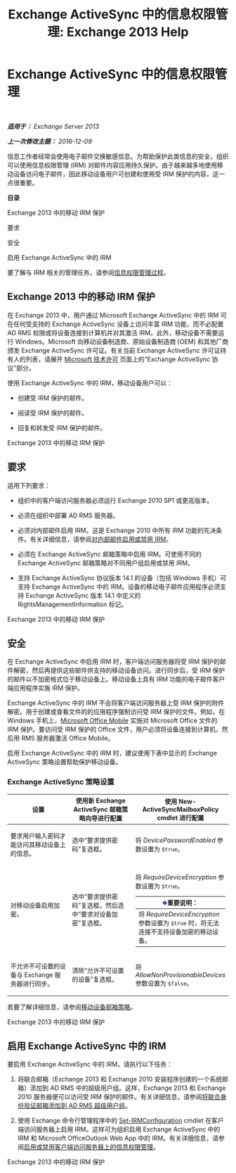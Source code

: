 ﻿---
title: 'Exchange ActiveSync 中的信息权限管理: Exchange 2013 Help'
TOCTitle: Exchange ActiveSync 中的信息权限管理
ms:assetid: ebf04460-4d61-4b00-86b9-85ec1dbbd6a1
ms:mtpsurl: https://technet.microsoft.com/zh-cn/library/Ff657743(v=EXCHG.150)
ms:contentKeyID: 50491910
ms.date: 01/11/2018
mtps_version: v=EXCHG.150
ms.translationtype: HT
---

# Exchange ActiveSync 中的信息权限管理

 

_**适用于：** Exchange Server 2013_

_**上一次修改主题：** 2016-12-09_

信息工作者经常会使用电子邮件交换敏感信息。为帮助保护此类信息的安全，组织可以使用信息权限管理 (IRM) 对邮件内容应用持久保护。由于越来越多地使用移动设备访问电子邮件，因此移动设备用户可创建和使用受 IRM 保护的内容，这一点很重要。

**目录**

Exchange 2013 中的移动 IRM 保护

要求

安全

启用 Exchange ActiveSync 中的 IRM

要了解与 IRM 相关的管理任务，请参阅[信息权限管理过程](information-rights-management-procedures-exchange-2013-help.md)。

## Exchange 2013 中的移动 IRM 保护

在 Exchange 2013 中，用户通过 Microsoft Exchange ActiveSync 中的 IRM 可在任何受支持的 Exchange ActiveSync 设备上访问丰富 IRM 功能，而不必配置 AD RMS 权限或将设备连接到计算机并对其激活 IRM。此外，移动设备不需要运行 Windows。Microsoft 向移动设备制造商、原始设备制造商 (OEM) 和其他厂商颁发 Exchange ActiveSync 许可证。有关当前 Exchange ActiveSync 许可证持有人的列表，请展开 [Microsoft 技术许可](https://go.microsoft.com/fwlink/p/?linkid=198562) 页面上的“Exchange ActiveSync 协议”部分。

使用 Exchange ActiveSync 中的 IRM，移动设备用户可以：

  - 创建受 IRM 保护的邮件。

  - 阅读受 IRM 保护的邮件。

  - 回复和转发受 IRM 保护的邮件。

Exchange 2013 中的移动 IRM 保护

## 要求

适用下列要求：

  - 组织中的客户端访问服务器必须运行 Exchange 2010 SP1 或更高版本。

  - 必须在组织中部署 AD RMS 服务器。

  - 必须对内部邮件启用 IRM。这是 Exchange 2010 中所有 IRM 功能的先决条件。有关详细信息，请参阅[对内部邮件启用或禁用 IRM](enable-or-disable-irm-for-internal-messages-exchange-2013-help.md)。

  - 必须在 Exchange ActiveSync 邮箱策略中启用 IRM。可使用不同的 Exchange ActiveSync 邮箱策略对不同用户组启用或禁用 IRM。

  - 支持 Exchange ActiveSync 协议版本 14.1 的设备（包括 Windows 手机）可支持 Exchange ActiveSync 中的 IRM。设备的移动电子邮件应用程序必须支持 Exchange ActiveSync 版本 14.1 中定义的 RightsManagementInformation 标记。

Exchange 2013 中的移动 IRM 保护

## 安全

在 Exchange ActiveSync 中启用 IRM 时，客户端访问服务器将受 IRM 保护的邮件解密，然后再提供这些邮件供支持的移动设备访问。进行同步后，受 IRM 保护的邮件以不加密格式位于移动设备上。移动设备上具有 IRM 功能的电子邮件客户端应用程序实施 IRM 保护。

Exchange ActiveSync 中的 IRM 不会将客户端访问服务器上受 IRM 保护的附件解密。用于创建或查看文件的的应用程序强制访问受 IRM 保护的文件。例如，在 Windows 手机上，[Microsoft Office Mobile](https://go.microsoft.com/fwlink/p/?linkid=205121) 实施对 Microsoft Office 文件的 IRM 保护。要访问受 IRM 保护的 Office 文件，用户必须将设备连接到计算机，然后用 RMS 服务器激活 Office Mobile。

启用 Exchange ActiveSync 中的 IRM 时，建议使用下表中显示的 Exchange ActiveSync 策略设置帮助保护移动设备。

### Exchange ActiveSync 策略设置

<table>
<colgroup>
<col style="width: 33%" />
<col style="width: 33%" />
<col style="width: 33%" />
</colgroup>
<thead>
<tr class="header">
<th>设置</th>
<th>使用新 Exchange ActiveSync 邮箱策略向导进行配置</th>
<th>使用 New-ActiveSyncMailboxPolicy cmdlet 进行配置</th>
</tr>
</thead>
<tbody>
<tr class="odd">
<td><p>要求用户输入密码才能访问其移动设备上的信息。</p></td>
<td><p>选中“要求提供密码”复选框。</p></td>
<td><p>将 <em>DevicePasswordEnabled</em> 参数设置为 <code>$true</code>。</p></td>
</tr>
<tr class="even">
<td><p>对移动设备启用加密。</p></td>
<td><p>选中“要求提供密码”复选框，然后选中“要求对设备加密”复选框。</p></td>
<td><p>将 <em>RequireDeviceEncryption</em> 参数设置为 <code>$true</code>。</p>
<table>
<thead>
<tr class="header">
<th><img src="images/Bb124558.important(EXCHG.150).gif" title="重要说明" alt="重要说明" />重要说明：</th>
</tr>
</thead>
<tbody>
<tr class="odd">
<td>将 <em>RequireDeviceEncryption</em> 参数设置为 <code>$true</code> 时，将无法连接不支持设备加密的移动设备。</td>
</tr>
</tbody>
</table>

</td>
</tr>
<tr class="odd">
<td><p>不允许不可设置的设备与 Exchange 服务器进行同步。</p></td>
<td><p>清除“允许不可设置的设备”复选框。</p></td>
<td><p>将 <em>AllowNonProvisionableDevices</em> 参数设置为 <code>$false</code>。</p></td>
</tr>
</tbody>
</table>


若要了解详细信息，请参阅[移动设备邮箱策略](mobile-device-mailbox-policies-exchange-2013-help.md)。

Exchange 2013 中的移动 IRM 保护

## 启用 Exchange ActiveSync 中的 IRM

要启用 Exchange ActiveSync 中的 IRM，请执行以下任务：

1.  将联合邮箱（Exchange 2013 和 Exchange 2010 安装程序创建的一个系统邮箱）添加到 AD RMS 中的超级用户组。这样，Exchange 2013 和 Exchange 2010 服务器便可以访问受 IRM 保护的邮件。有关详细信息，请参阅[将联合身份验证邮箱添加到 AD RMS 超级用户组](add-the-federation-mailbox-to-the-ad-rms-super-users-group-exchange-2013-help.md)。

2.  使用 Exchange 命令行管理程序中的 [Set-IRMConfiguration](https://technet.microsoft.com/zh-cn/library/dd979792\(v=exchg.150\)) cmdlet 在客户端访问服务器上启用 IRM。这样可为组织启用 Exchange ActiveSync 中的 IRM 和 Microsoft OfficeOutlook Web App 中的 IRM。有关详细信息，请参阅[启用或禁用客户端访问服务器上的信息权限管理](enable-or-disable-information-rights-management-on-client-access-servers-exchange-2013-help.md)。

Exchange 2013 中的移动 IRM 保护

